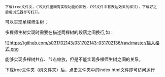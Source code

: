     下载tree文件夹，（JS文件里面有实现功能的函数，CSS文件中有表达效果的样式），下载好之后用浏览器即可打开。
可以实现单棵师生树；

多棵师生树实现时需要在描述两棵树的段落之间换行,如：

![]https://github.com/s031702143/031702143-031702136/raw/master/输入格式.png

能够实现多棵树共存、节点缩放，但是不能实现多棵师生树之间的关系。

下载tree文件夹（树文件夹）后，点击文件夹中的index.html文件即可访问运行
